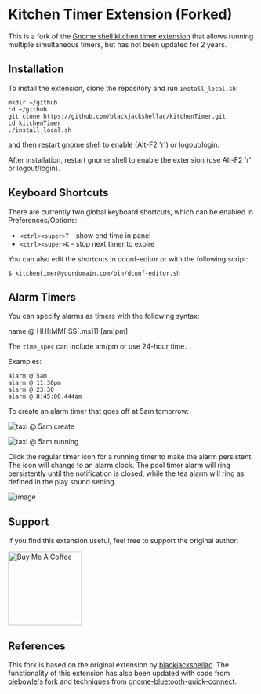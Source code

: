 # Kitchen Timer Extension (Forked)

This is a fork of the [Gnome shell kitchen timer extension](https://extensions.gnome.org/extension/3955/kitchen-timer/) that allows running multiple simultaneous timers, but has not been updated for 2 years.

## Installation

To install the extension, clone the repository and run `install_local.sh`:


```
mkdir ~/github
cd ~/github
git clone https://github.com/blackjackshellac/kitchenTimer.git
cd kitchenTimer
./install_local.sh
```

and then restart gnome shell to enable (Alt-F2 'r') or logout/login.

After installation, restart gnome shell to enable the extension (use Alt-F2 'r' or logout/login).

## Keyboard Shortcuts

There are currently two global keyboard shortcuts, which can be enabled in Preferences/Options:

* `<ctrl><super>T` - show end time in panel
* `<ctrl><super>K` - stop next timer to expire

You can also edit the shortcuts in dconf-editor or with the following script:
```
$ kitchentimer@yourdomain.com/bin/dconf-editor.sh
```

## Alarm Timers

You can specify alarms as timers with the following syntax:

name @ HH[:MM[:SS[.ms]]] [am|pm]


The `time_spec` can include am/pm or use 24-hour time.

Examples:
```
alarm @ 5am
alarm @ 11:30pm
alarm @ 23:30
alarm @ 8:45:00.444am
```

To create an alarm timer that goes off at 5am tomorrow:

![taxi @ 5am create](https://github.com/your-username/kitchenTimer/blob/main/img/taxi_at_5am_quick.png)

![taxi @ 5am running](https://github.com/your-username/kitchenTimer/blob/main/img/taxi_at_5am_running.png)

Click the regular timer icon for a running timer to make the alarm persistent. The icon will change to an alarm clock. The pool timer alarm will ring persistently until the notification is closed, while the tea alarm will ring as defined in the play sound setting.

![image](https://user-images.githubusercontent.com/825403/118677121-ff08ac00-b7c9-11eb-9259-b19ed468b44c.png)

## Support

If you find this extension useful, feel free to support the original author:

[<img src="https://raw.githubusercontent.com/blackjackshellac/kitchenTimer/main/img/bmc_logo_wordmark_25.png" alt="Buy Me A Coffee" width="150"/>](https://www.buymeacoffee.com/blckjackshellac)

## References

This fork is based on the original extension by [blackjackshellac](https://github.com/blackjackshellac/kitchenTimer). The functionality of this extension has also been updated with code from [olebowle's fork](https://github.com/olebowle/gnome-shell-timer) and techniques from [gnome-bluetooth-quick-connect](https://github.com/bjarosze/gnome-bluetooth-quick-connect).
